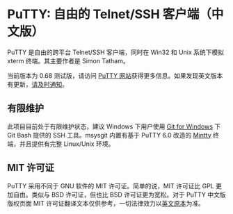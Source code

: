# PuTTY: 自由的 Telnet/SSH 客户端（中文版）

PuTTY 是自由的跨平台 Telnet/SSH 客户端，同时在 Win32 和 Unix 系统下模拟 xterm 终端。其主要作者是 Simon Tatham。

当前版本为 0.68 测试版，请访问 [PuTTY 网站](http://www.chiark.greenend.org.uk/~sgtatham/putty/)获得更多信息。如果发现英文版本有更新，[请及时通知](https://github.com/larryli/PuTTY/issues/new)。

## 有限维护

此项目目前处于有限维护状态，建议 Windows 下用户使用 [Git for Windows](https://git-for-windows.github.io/) 下 Git Bash 提供的 SSH 工具。msysgit 内置有基于 PuTTY 6.0 改造的 [Mintty](https://mintty.github.io/) 终端，并且提供有完整 Linux/Unix 环境。

## MIT 许可证

PuTTY 采用不同于 GNU 软件的 MIT 许可证。简单的说，MIT 许可证比 GPL 更加自由。类似与 BSD 许可证，但也比 BSD 许可证更为宽松。对于 PuTTY 中文版版权页面 MIT 许可证翻译文本仅供参考，一切法律效力以[英文原本](http://www.chiark.greenend.org.uk/~sgtatham/putty/licence.html)为准。
